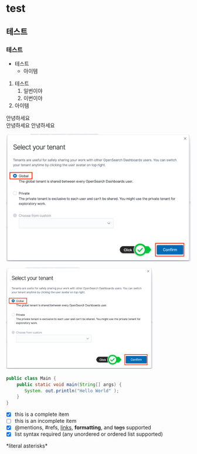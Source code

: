 # test
## 테스트
### 테스트

* 테스트
  * 아이템
 
1. 테스트
   1. 일번이야
   1. 이번이야
1. 아이템

안녕하세요  
안녕하세요
안녕하세요

![git pic](/images/opensearch_select_tenant.png)

<a href="#"><img src="https://github.com/awsshin/test/blob/744718a29a6a6080d11749db1bb4b9b41bb5686a/images/opensearch_select_tenant.png" width="400px" alt="git pic"></a>

```java
public class Main {
    public static void main(String[] args) {
       System. out.println("Hello World" );
    }
}
```
- [x] this is a complete item 
- [ ] this is an incomplete item 
- [x] @mentions, #refs, [links](), **formatting**, and <del>tags</del> supported 
- [x] list syntax required (any unordered or ordered list supported)

\*literal asterisks\*
